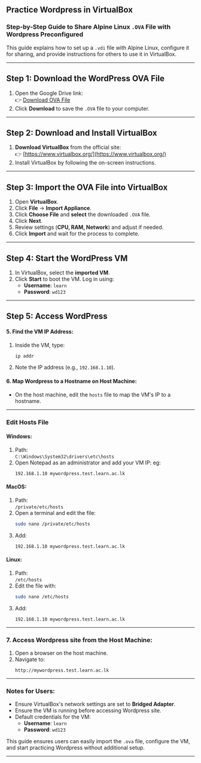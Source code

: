## Practice Wordpress in VirtualBox

### Step-by-Step Guide to Share Alpine Linux `.OVA` File with Wordpress Preconfigured  

This guide explains how to set up a `.vdi` file with Alpine Linux, configure it for sharing, and provide instructions for others to use it in VirtualBox.

---

## **Step 1: Download the WordPress OVA File**
1. Open the Google Drive link:  
   👉 [Download OVA File](https://drive.google.com/file/d/1KuV93lV0gh0kq377uJbFrM3rEg8Z2xAI/view?usp=drive_link)
2. Click **Download** to save the `.OVA` file to your computer.

---

## **Step 2: Download and Install VirtualBox**
1. **Download VirtualBox** from the official site:  
   👉 [https://www.virtualbox.org/](https://www.virtualbox.org/)
2. Install VirtualBox by following the on-screen instructions.

---

## **Step 3: Import the OVA File into VirtualBox**
1. Open **VirtualBox**.
2. Click **File** → **Import Appliance**.
3. Click **Choose File** and **select** the downloaded `.OVA` file.
4. Click **Next**.
5. Review settings (**CPU, RAM, Network**) and adjust if needed.
6. Click **Import** and wait for the process to complete.

---

## **Step 4: Start the WordPress VM**
1. In VirtualBox, select the **imported VM**.
2. Click **Start** to boot the VM.
   Log in using:
   - **Username**: `learn`
   - **Password**: `wd123`

---

## **Step 5: Access WordPress**

#### **5. Find the VM IP Address**:
1. Inside the VM, type:
   ```bash
   ip addr
   ```
2. Note the IP address (e.g., `192.168.1.10`).



#### **6. Map Wordpress to a Hostname on Host Machine**:
- On the host machine, edit the `hosts` file to map the VM's IP to a hostname.

---

### **Edit Hosts File**

#### **Windows**:
1. Path:  
   `C:\Windows\System32\drivers\etc\hosts`
2. Open Notepad as an administrator and add your VM IP: eg:
   ```
   192.168.1.10 mywordpress.test.learn.ac.lk
   ```

#### **MacOS**:
1. Path:  
   `/private/etc/hosts`
2. Open a terminal and edit the file:
   ```bash
   sudo nano /private/etc/hosts
   ```
3. Add:
   ```
   192.168.1.10 mywordpress.test.learn.ac.lk
   ```

#### **Linux**:
1. Path:  
   `/etc/hosts`
2. Edit the file with:
   ```bash
   sudo nano /etc/hosts
   ```
3. Add:
   ```
   192.168.1.10 mywordpress.test.learn.ac.lk
   ```

---
### **7. Access Wordpress site from the Host Machine**:
1. Open a browser on the host machine.
2. Navigate to:
   ```
   http://mywordpress.test.learn.ac.lk
   ```

---


### Notes for Users:
- Ensure VirtualBox's network settings are set to **Bridged Adapter**.
- Ensure the VM is running before accessing Wordpress site.
- Default credentials for the VM:
  - **Username**: `learn`
  - **Password**: `wd123`

This guide ensures users can easily import the `.ova` file, configure the VM, and start practicing Wordpress without additional setup.

---
<!--
 ### **Part 2: Troubleshooting**

Site Not Loading Properly:

Verify nginx and php-fpm services are running:
 ``` bash
rc-service nginx restart
rc-service php-fpm82 restart
```
Error Messages:

Check logs:
``` bash

tail -f /var/log/nginx/error.log
```

Renew DHCP Lease on Alpine Linux
``` bash
/etc/init.d/networking restart
```
then follow [Step 5](https://github.com/LEARN-LK/lms/blob/master/Practice-Moodle-VirtualBox.md#5-find-the-vm-ip-address)


-->








